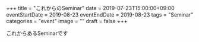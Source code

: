 +++
title =  "これからのSeminar"
date = 2019-07-23T15:00:00+09:00
eventStartDate = 2019-08-23
eventEndDate = 2019-08-23
tags = "Seminar"
categories = "event"
image = ""
draft = false
+++


これからあるSeminarです

